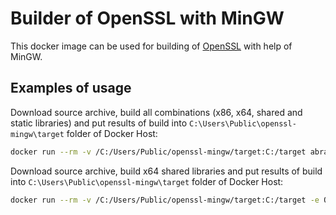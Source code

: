 # Builder of OpenSSL with MinGW

This docker image can be used for building of [OpenSSL](https://www.openssl.org/) with help of MinGW.

## Examples of usage

Download source archive, build all combinations (x86, x64, shared and static libraries) and put results of build into 
`C:\Users\Public\openssl-mingw\target` folder of Docker Host:  

```bash
docker run --rm -v /C:/Users/Public/openssl-mingw/target:C:/target abrarov/openssl-mingw
```

Download source archive, build x64 shared libraries and put results of build into `C:\Users\Public\openssl-mingw\target` 
folder of Docker Host:
 
```bash
docker run --rm -v /C:/Users/Public/openssl-mingw/target:C:/target -e OPENSSL_ADDRESS_MODEL=64 -e OPENSSL_LINKAGE=shared abrarov/openssl-mingw
```
